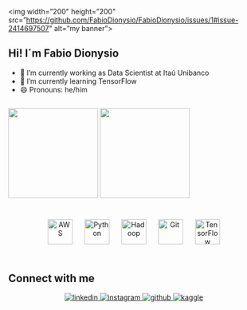 <p align=”center”>

<img width=”200" height=”200" src=”https://github.com/FabioDionysio/FabioDionysio/issues/1#issue-2414697507" alt=”my banner”>

</p>

## Hi! I´m Fabio Dionysio 

- 🔭 I’m currently working as Data Scientist at Itaú Unibanco
- 🌱 I’m currently learning TensorFlow
- 😄 Pronouns: he/him

##

<img height="180em" src="https://github-readme-stats.vercel.app/api?username=FabioDionysio&show_icons=true&theme=dark#gh-dark-mode-only">
<img height="180em" src="https://github-readme-stats.vercel.app/api/top-langs/?username=FabioDionysio&layout=compact&theme=dark#gh-dark-mode-only">

##
<div align="center">
<a href="https://aws.amazon.com/" target="_blank"><img style="margin: 10px" src="https://profilinator.rishav.dev/skills-assets/amazonwebservices-original-wordmark.svg" alt="AWS" height="50" /></a>
<a href="https://www.python.org/" target="_blank"><img style="margin: 10px" src="https://profilinator.rishav.dev/skills-assets/python-original.svg" alt="Python" height="50" /></a>
<a href="https://hadoop.apache.org/" target="_blank"><img style="margin: 10px" src="https://profilinator.rishav.dev/skills-assets/apache_hadoop-icon.svg" alt="Hadoop" height="50" /></a>  
<a href="https://github.com/" target="_blank"><img style="margin: 10px" src="https://profilinator.rishav.dev/skills-assets/git-scm-icon.svg" alt="Git" height="50" /></a>  
<a href="https://www.tensorflow.org/" target="_blank"><img style="margin: 10px" src="https://profilinator.rishav.dev/skills-assets/tensorflow-icon.svg" alt="TensorFlow" height="50" /></a>  

</div>

</td><td valign="top" width="33%">
</td></tr></table>  


<br/>  

## Connect with me  
<div align="center">
<a href="https://www.linkedin.com/in/fabiodionysio/" target="_blank">
<img src=https://img.shields.io/badge/linkedin-%231E77B5.svg?&style=for-the-badge&logo=linkedin&logoColor=white alt=linkedin style="margin-bottom: 5px;" />
</a>
<a href="https://instagram.com/fdionysio" target="_blank">
<img src=https://img.shields.io/badge/instagram-%23000000.svg?&style=for-the-badge&logo=instagram&logoColor=white alt=instagram style="margin-bottom: 5px;" />
</a>
<a href="https://github.com/FabioDionysio" target="_blank">
<img src=https://img.shields.io/badge/github-%2324292e.svg?&style=for-the-badge&logo=github&logoColor=white alt=github style="margin-bottom: 5px;" />
</a>
<a href="https://www.kaggle.com/fdionysio" target="_blank">
<img src=https://img.shields.io/badge/kaggle-%2344BAE8.svg?&style=for-the-badge&logo=kaggle&logoColor=white alt=kaggle style="margin-bottom: 5px;" />
</a>  
</div>  
  

<br/>  
